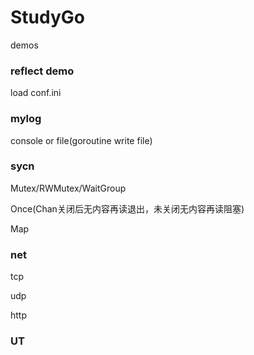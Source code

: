 # StudyGo
demos

### reflect demo
  load conf.ini
  
### mylog
  console or file(goroutine write file)
  
### sycn
  Mutex/RWMutex/WaitGroup

  Once(Chan关闭后无内容再读退出，未关闭无内容再读阻塞)
  
  Map
  
### net
  tcp
  
  udp
  
  http
  
### UT

